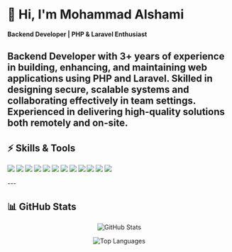# 👋 Hi, I'm Mohammad Alshami

**Backend Developer | PHP & Laravel Enthusiast**


Backend Developer with **3+ years of experience** in building, enhancing, and maintaining web applications using **PHP and Laravel**. Skilled in designing secure, scalable systems and collaborating effectively in team settings. Experienced in delivering high-quality solutions both remotely and on-site.
---

## ⚡ Skills & Tools

<p>
<img src="https://img.shields.io/badge/PHP-777BB4?style=for-the-badge&logo=php&logoColor=white" />
<img src="https://img.shields.io/badge/Laravel-FF2D20?style=for-the-badge&logo=laravel&logoColor=white" />
<img src="https://img.shields.io/badge/Livewire-4A90E2?style=for-the-badge" />
<img src="https://img.shields.io/badge/JavaScript-F7DF1E?style=for-the-badge&logo=javascript&logoColor=black" />
<img src="https://img.shields.io/badge/jQuery-0769AD?style=for-the-badge&logo=jquery&logoColor=white" />
<img src="https://img.shields.io/badge/Bootstrap-7952B3?style=for-the-badge&logo=bootstrap&logoColor=white" />
<img src="https://img.shields.io/badge/HTML5-E34F26?style=for-the-badge&logo=html5&logoColor=white" />
<img src="https://img.shields.io/badge/CSS3-1572B6?style=for-the-badge&logo=css3&logoColor=white" />
<img src="https://img.shields.io/badge/MySQL-4479A1?style=for-the-badge&logo=mysql&logoColor=white" />
<img src="https://img.shields.io/badge/Git-F05032?style=for-the-badge&logo=git&logoColor=white" />
<img src="https://img.shields.io/badge/Postman-FF6C37?style=for-the-badge&logo=postman&logoColor=white" />
<img src="https://img.shields.io/badge/VSCode-0078d7?style=for-the-badge&logo=visual-studio-code&logoColor=white" />
</p>
---


## 📊 GitHub Stats

<p align="center">
<img src="https://github-readme-stats.vercel.app/api?username=MohammadAlshami&show_icons=true&theme=radical" alt="GitHub Stats" />
</p>
<p align="center">
<img src="https://github-readme-stats.vercel.app/api/top-langs/?username=MohammadAlshami&layout=compact&theme=radical" alt="Top Languages" />
</p>

